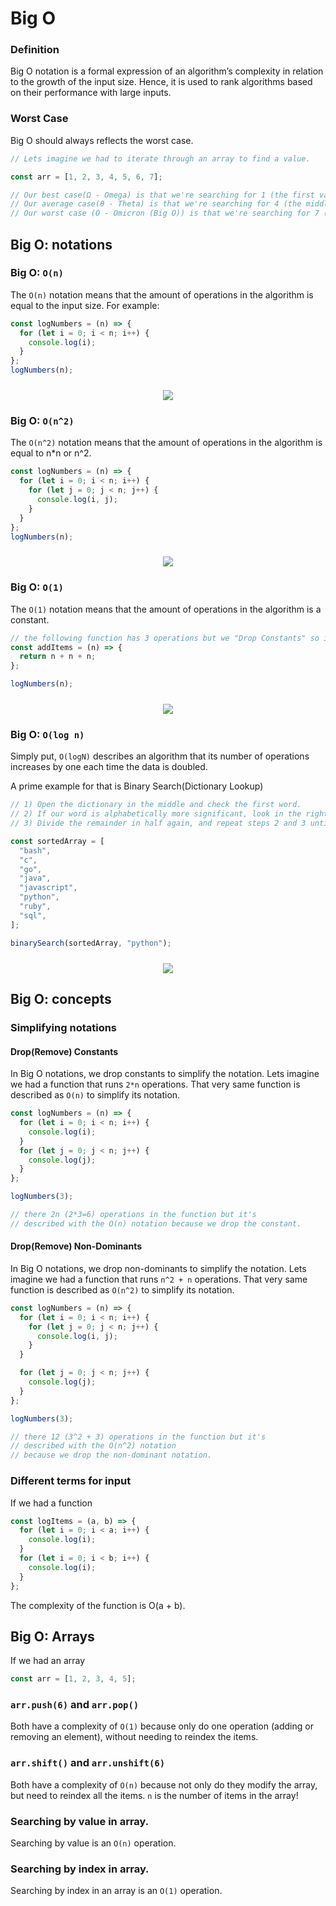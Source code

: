 # Big O

<a id="top"></a>

### Definition

Big O notation is a formal expression of an algorithm’s complexity in relation to the growth of the input size. Hence, it is used to rank algorithms based on their performance with large inputs.

### Worst Case

Big O should always reflects the worst case.

```javascript
// Lets imagine we had to iterate through an array to find a value.

const arr = [1, 2, 3, 4, 5, 6, 7];

// Our best case(Ω - Omega) is that we're searching for 1 (the first value)
// Our average case(θ - Theta) is that we're searching for 4 (the middle value)
// Our worst case (Ο - Omicron (Big O)) is that we're searching for 7 (the last value)
```

## Big O: notations

### Big O: `O(n)`

The `O(n)` notation means that the amount of operations in the algorithm is equal to the input size. For example:

```javascript
const logNumbers = (n) => {
  for (let i = 0; i < n; i++) {
    console.log(i);
  }
};
logNumbers(n);
```

<p align="center" style="margin-top:24px">
  <img src="./assets/O(n).png" />
</p>

### Big O: `O(n^2)`

The `O(n^2)` notation means that the amount of operations in the algorithm is equal to n\*n or n^2.

```javascript
const logNumbers = (n) => {
  for (let i = 0; i < n; i++) {
    for (let j = 0; j < n; j++) {
      console.log(i, j);
    }
  }
};
logNumbers(n);
```

<p align="center" style="margin-top:24px">
  <img src="./assets/O(n^2).png" />
</p>

### Big O: `O(1)`

The `O(1)` notation means that the amount of operations in the algorithm is a constant.

```javascript
// the following function has 3 operations but we "Drop Constants" so it's simplified to O(1).
const addItems = (n) => {
  return n + n + n;
};

logNumbers(n);
```

<p align="center" style="margin-top:24px">
  <img src="./assets/O(1).png" />
</p>

### Big O: `O(log n)`

Simply put, `O(logN)` describes an algorithm that its number of operations increases by one each time the data is doubled.

A prime example for that is Binary Search(Dictionary Lookup)

```javascript
// 1) Open the dictionary in the middle and check the first word.
// 2) If our word is alphabetically more significant, look in the right half, else look in the left half.
// 3) Divide the remainder in half again, and repeat steps 2 and 3 until we find our word.

const sortedArray = [
  "bash",
  "c",
  "go",
  "java",
  "javascript",
  "python",
  "ruby",
  "sql",
];

binarySearch(sortedArray, "python");
```

<p align="center" style="margin-top:24px">
  <img src="./assets/O(log n).png" />
</p>

## Big O: concepts

### Simplifying notations

#### Drop(Remove) Constants

In Big O notations, we drop constants to simplify the notation.
Lets imagine we had a function that runs `2*n` operations. That very same function is described as `O(n)` to simplify its notation.

```javascript
const logNumbers = (n) => {
  for (let i = 0; i < n; i++) {
    console.log(i);
  }
  for (let j = 0; j < n; j++) {
    console.log(j);
  }
};

logNumbers(3);

// there 2n (2*3=6) operations in the function but it's
// described with the O(n) notation because we drop the constant.
```

#### Drop(Remove) Non-Dominants

In Big O notations, we drop non-dominants to simplify the notation.
Lets imagine we had a function that runs `n^2 + n` operations. That very same function is described as `O(n^2)` to simplify its notation.

```javascript
const logNumbers = (n) => {
  for (let i = 0; i < n; i++) {
    for (let j = 0; j < n; j++) {
      console.log(i, j);
    }
  }

  for (let j = 0; j < n; j++) {
    console.log(j);
  }
};

logNumbers(3);

// there 12 (3^2 + 3) operations in the function but it's
// described with the O(n^2) notation
// because we drop the non-dominant notation.
```

### Different terms for input

If we had a function

```javascript
const logItems = (a, b) => {
  for (let i = 0; i < a; i++) {
    console.log(i);
  }
  for (let i = 0; i < b; i++) {
    console.log(i);
  }
};
```

The complexity of the function is O(a + b).

## Big O: Arrays

If we had an array

```javascript
const arr = [1, 2, 3, 4, 5];
```

### `arr.push(6)` and `arr.pop()`

Both have a complexity of `O(1)` because only do one operation (adding or removing an element), without needing to reindex the items.

### `arr.shift()` and `arr.unshift(6)`

Both have a complexity of `O(n)` because not only do they modify the array, but need to reindex all the items. `n` is the number of items in the array!

### Searching by value in array.

Searching by value is an `O(n)` operation.

### Searching by index in array.

Searching by index in an array is an `O(1)` operation.
